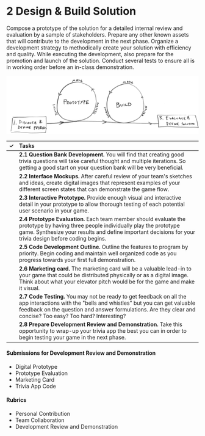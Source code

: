 # 2 Design & Build Solution

Compose a prototype of the solution for a detailed internal review and evaluation by a sample of stakeholders. Prepare any other known assets that will contribute to the development in the next phase. Organize a development strategy to methodically create your solution with efficiency and quality. While executing the development, also prepare for the promotion and launch of the solution. Conduct several tests to ensure all is in working order before an in-class demonstration.

![](../.gitbook/assets/trivia-phase-2-drawing-alpha.png)

| **✓** | **Tasks** |
| :---: | :--- |
|  | **2.1 Question Bank Development.** You will find that creating good trivia questions will take careful thought and multiple iterations. So getting a good start on your question bank will be very beneficial. |
|  | **2.2 Interface Mockups.** After careful review of your team's sketches and ideas, create digital images that represent examples of your different screen states that can demonstrate the game flow. |
|  | **2.3 Interactive Prototype.** Provide enough visual and interactive detail in your prototype to allow thorough testing of each potential user scenario in your game. |
|  | **2.4 Prototype Evaluation.** Each team member should evaluate the prototype by having three people individually play the prototype game. Synthesize your results and define important decisions for your trivia design before coding begins. |
|  | **2.5 Code Development Outline.** Outline the features to program by priority. Begin coding and maintain well organized code as you progress towards your first full demonstration. |
|  | **2.6 Marketing card.** The marketing card will be a valuable lead-in to your game that could be distributed physically or as a digital image. Think about what your elevator pitch would be for the game and make it visual. |
|  | **2.7 Code Testing.** You may not be ready to get feedback on all the app interactions with the "bells and whistles" but you can get valuable feedback on the question and answer formulations. Are they clear and concise? Too easy? Too hard? Interesting? |
|  | **2.8 Prepare Development Review and Demonstration.** Take this opportunity to wrap-up your trivia app the best you can in order to begin testing your game in the next phase. |

#### **Submissions for Development Review and Demonstration**

* Digital Prototype
* Prototype Evaluation
* Marketing Card
* Trivia App Code

#### **Rubrics**

* Personal Contribution
* Team Collaboration
* Development Review and Demonstration

